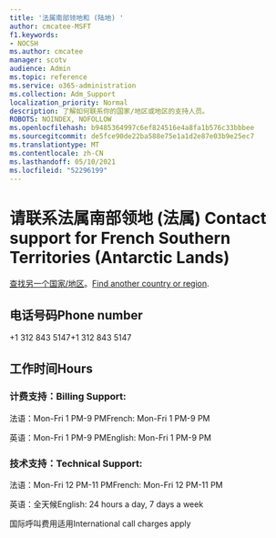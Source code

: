 ```yaml
---
title: '法属南部领地和 (陆地) '
author: cmcatee-MSFT
f1.keywords:
- NOCSH
ms.author: cmcatee
manager: scotv
audience: Admin
ms.topic: reference
ms.service: o365-administration
ms.collection: Adm_Support
localization_priority: Normal
description: 了解如何联系你的国家/地区或地区的支持人员。
ROBOTS: NOINDEX, NOFOLLOW
ms.openlocfilehash: b9485364997c6ef824516e4a8fa1b576c33bbbee
ms.sourcegitcommit: de5fce90de22ba588e75e1a1d2e87e03b9e25ec7
ms.translationtype: MT
ms.contentlocale: zh-CN
ms.lasthandoff: 05/10/2021
ms.locfileid: "52296199"
---
```

# <a name="contact-support-for-french-southern-territories-antarctic-lands"></a><span data-ttu-id="375be-103">请联系法属南部领地 (法属) </span><span class="sxs-lookup"><span data-stu-id="375be-103">Contact support for French Southern Territories (Antarctic Lands)</span></span>

<span data-ttu-id="375be-104">[查找另一个国家/地区](../../business-video/get-help-support.md)。</span><span class="sxs-lookup"><span data-stu-id="375be-104">[Find another country or region](../../business-video/get-help-support.md).</span></span>

## <a name="phone-number"></a><span data-ttu-id="375be-105">电话号码</span><span class="sxs-lookup"><span data-stu-id="375be-105">Phone number</span></span>
<span data-ttu-id="375be-106">+1 312 843 5147</span><span class="sxs-lookup"><span data-stu-id="375be-106">+1 312 843 5147</span></span>

## <a name="hours"></a><span data-ttu-id="375be-107">工作时间</span><span class="sxs-lookup"><span data-stu-id="375be-107">Hours</span></span>
### <a name="billing-support"></a><span data-ttu-id="375be-108">计费支持：</span><span class="sxs-lookup"><span data-stu-id="375be-108">Billing Support:</span></span>

<span data-ttu-id="375be-109">法语：Mon-Fri 1 PM-9 PM</span><span class="sxs-lookup"><span data-stu-id="375be-109">French: Mon-Fri 1 PM-9 PM</span></span>

<span data-ttu-id="375be-110">英语：Mon-Fri 1 PM-9 PM</span><span class="sxs-lookup"><span data-stu-id="375be-110">English: Mon-Fri 1 PM-9 PM</span></span>

### <a name="technical-support"></a><span data-ttu-id="375be-111">技术支持：</span><span class="sxs-lookup"><span data-stu-id="375be-111">Technical Support:</span></span>

<span data-ttu-id="375be-112">法语：Mon-Fri 12 PM-11 PM</span><span class="sxs-lookup"><span data-stu-id="375be-112">French: Mon-Fri 12 PM-11 PM</span></span>

<span data-ttu-id="375be-113">英语：全天候</span><span class="sxs-lookup"><span data-stu-id="375be-113">English: 24 hours a day, 7 days a week</span></span>

<span data-ttu-id="375be-114">国际呼叫费用适用</span><span class="sxs-lookup"><span data-stu-id="375be-114">International call charges apply</span></span>
